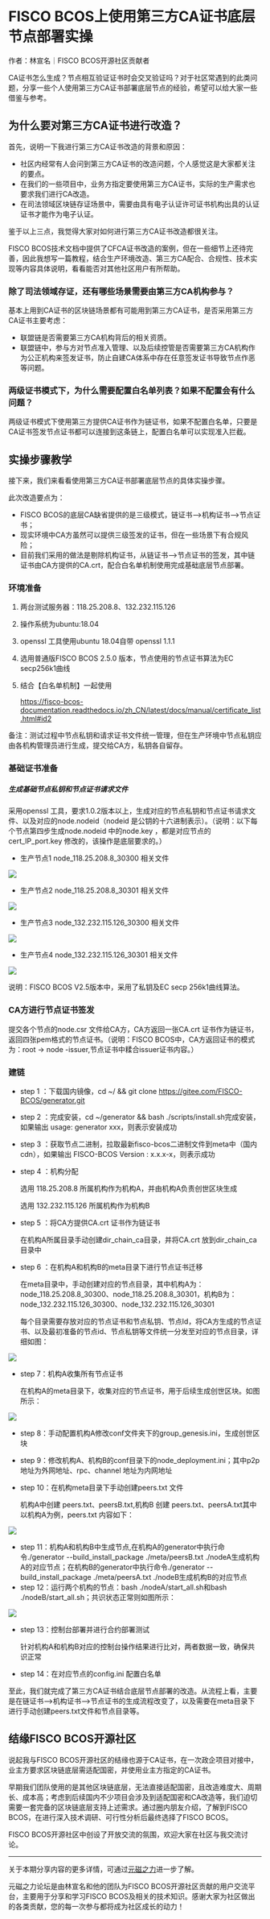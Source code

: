 # FISCO BCOS上使用第三方CA证书底层节点部署实操

作者：林宣名｜FISCO BCOS开源社区贡献者

CA证书怎么生成？节点相互验证证书时会交叉验证吗？对于社区常遇到的此类问题，分享一些个人使用第三方CA证书部署底层节点的经验，希望可以给大家一些借鉴与参考。

## 为什么要对第三方CA证书进行改造？

首先，说明一下我进行第三方CA证书改造的背景和原因：

- 社区内经常有人会问到第三方CA证书的改造问题，个人感觉这是大家都关注的要点。
- 在我们的一些项目中，业务方指定要使用第三方CA证书，实际的生产需求也要求我们进行CA改造。
- 在司法领域区块链存证场景中，需要由具有电子认证许可证书机构出具的认证证书才能作为电子认证。

鉴于以上三点，我觉得大家对如何进行第三方CA证书改造都很关注。

FISCO BCOS技术文档中提供了CFCA证书改造的案例，但在一些细节上还待完善，因此我想写一篇教程，结合生产环境改造、第三方CA配合、合规性、技术实现等内容具体说明，看看能否对其他社区用户有所帮助。

### 除了司法领域存证，还有哪些场景需要由第三方CA机构参与？

基本上用到CA证书的区块链场景都有可能用到第三方CA证书，是否采用第三方CA证书主要考虑：

- 联盟链是否需要第三方CA机构背后的相关资质。
- 联盟链中，参与方对节点准入管理、以及后续控管是否需要第三方CA机构作为公正机构来签发证书，防止自建CA体系中存在任意签发证书导致节点作恶等问题。

### 两级证书模式下，为什么需要配置白名单列表？如果不配置会有什么问题？

两级证书模式下使用第三方提供CA证书作为链证书，如果不配置白名单，只要是CA证书签发节点证书都可以连接到这条链上，配置白名单可以实现准入拦截。

## 实操步骤教学

接下来，我们来看看使用第三方CA证书部署底层节点的具体实操步骤。

此次改造要点为：

- FISCO BCOS的底层CA缺省提供的是三级模式，链证书-->机构证书-->节点证书；
- 现实环境中CA方虽然可以提供三级签发的证书，但在一些场景下有合规风险；
- 目前我们采用的做法是剔除机构证书，从链证书-->节点证书的签发，其中链证书由CA方提供的CA.crt，配合白名单机制使用完成基础底层节点部署。

### 环境准备

1. 两台测试服务器：118.25.208.8、132.232.115.126

2. 操作系统为ubuntu:18.04

3. openssl 工具使用ubuntu 18.04自带 openssl 1.1.1

4. 选用普通版FISCO BCOS 2.5.0 版本，节点使用的节点证书算法为EC secp256k1曲线

5. 结合【白名单机制】一起使用

   https://fisco-bcos-documentation.readthedocs.io/zh_CN/latest/docs/manual/certificate_list.html#id2

备注：测试过程中节点私钥和请求证书文件统一管理，但在生产环境中节点私钥应由各机构管理员进行生成，提交给CA方，私钥各自留存。

### 基础证书准备

##### 生成基础节点私钥和节点证书请求文件

采用openssl 工具，要求1.0.2版本以上，生成对应的节点私钥和节点证书请求文件、以及对应的node.nodeid（nodeid 是公钥的十六进制表示）。（说明：以下每个节点第四步生成node.nodeid 中的node.key ，都是对应节点的cert_IP_port.key 修改的，该操作是底层要求的。）

- 生产节点1 node_118.25.208.8_30300 相关文件

![](../../../../images/articles/third-party-CA_node_deployment/IMG_5545.PNG)

- 生产节点2 node_118.25.208.8_30301 相关文件

![](../../../../images/articles/third-party-CA_node_deployment/IMG_5546.PNG)

- 生产节点3 node_132.232.115.126_30300 相关文件

![](../../../../images/articles/third-party-CA_node_deployment/IMG_5547.PNG)

- 生产节点4 node_132.232.115.126_30301 相关文件

![](../../../../images/articles/third-party-CA_node_deployment/IMG_5548.PNG)

说明：FISCO BCOS V2.5版本中，采用了私钥及EC secp 256k1曲线算法。

### CA方进行节点证书签发

提交各个节点的node.csr 文件给CA方，CA方返回一张CA.crt 证书作为链证书，返回四张pem格式的节点证书。（说明：FISCO BCOS中，CA方返回证书的模式为：root -> node -issuer,节点证书中糅合issuer证书内容。）

### 建链

- step 1 ：下载国内镜像，cd ~/ && git clone https://gitee.com/FISCO-BCOS/generator.git

- step 2 ：完成安装，cd ~/generator && bash ./scripts/install.sh完成安装，如果输出 usage: generator xxx，则表示安装成功

- step 3 ：获取节点二进制，拉取最新fisco-bcos二进制文件到meta中（国内cdn），如果输出 FISCO-BCOS Version : x.x.x-x，则表示成功

- step 4 ：机构分配

  选用 118.25.208.8 所属机构作为机构A，并由机构A负责创世区块生成

  选用 132.232.115.126 所属机构作为机构B

- step 5 ：将CA方提供CA.crt 证书作为链证书

  在机构A所属目录手动创建dir_chain_ca目录，并将CA.crt 放到dir_chain_ca目录中

- step 6 ：在机构A和机构B的meta目录下进行节点证书迁移

  在meta目录中，手动创建对应的节点目录，其中机构A为：node_118.25.208.8_30300、node_118.25.208.8_30301，机构B为：node_132.232.115.126_30300、node_132.232.115.126_30301

  每个目录需要存放对应的节点证书和节点私钥、节点Id，将CA方生成的节点证书、以及最初准备的节点id、节点私钥等文件统一分发至对应的节点目录，详细如图：

![](../../../../images/articles/third-party-CA_node_deployment/IMG_5549.PNG)

- step 7：机构A收集所有节点证书

  在机构A的meta目录下，收集对应的节点证书，用于后续生成创世区块。如图所示：

![](../../../../images/articles/third-party-CA_node_deployment/IMG_5550.PNG)


- step 8：手动配置机构A修改conf文件夹下的group_genesis.ini，生成创世区块

- step 9：修改机构A、机构B的conf目录下的node_deployment.ini；其中p2p 地址为外网地址、rpc、channel 地址为内网地址

- step 10：在机构meta目录下手动创建peers.txt 文件

  机构A中创建 peers.txt、peersB.txt,机构B 创建 peers.txt、peersA.txt其中以机构A为例，peers.txt 内容如下：

![](../../../../images/articles/third-party-CA_node_deployment/IMG_5551.PNG)

- step 11：机构A和机构B中生成节点,在机构A的generator中执行命令./generator --build_install_package ./meta/peersB.txt ./nodeA生成机构A的对应节点；在机构B的generator中执行命令./generator --build_install_package ./meta/peersA.txt ./nodeB生成机构B的对应节点
- step 12：运行两个机构的节点：bash ./nodeA/start_all.sh和bash ./nodeB/start_all.sh；共识状态正常则如图所示：

![](../../../../images/articles/third-party-CA_node_deployment/IMG_5552.PNG)

- step 13：控制台部署并进行合约部署测试

  针对机构A和机构B对应的控制台操作结果进行比对，两者数据一致，确保共识正常

- step 14：在对应节点的config.ini 配置白名单

至此，我们就完成了第三方CA证书结合底层节点部署的改造。从流程上看，主要是在链证书-->机构证书-->节点证书的生成流程改变了，以及需要在meta目录下进行手动创建peers.txt文件和节点目录等。

## 结缘FISCO BCOS开源社区

说起我与FISCO BCOS开源社区的结缘也源于CA证书，在一次政企项目对接中，业主方要求区块链底层需适配国密，并使用业主方指定的CA证书。

早期我们团队使用的是其他区块链底层，无法直接适配国密，且改造难度大、周期长、成本高；考虑到后续国内不少项目会涉及到适配国密和CA改造等，我们迫切需要一套完备的区块链底层支持上述需求。通过圈内朋友介绍，了解到FISCO BCOS，在进行深入技术调研、可行性分析后最终选择了FISCO BCOS。

FISCO BCOS开源社区中创设了开放交流的氛围，欢迎大家在社区与我交流讨论。

------

关于本期分享内容的更多详情，可通过[元磁之力](https://www.yc-l.com/article/49.html)进一步了解。

元磁之力论坛是由林宣名和他的团队为FISCO BCOS开源社区贡献的用户交流平台，主要用于分享和学习FISCO BCOS及相关的技术知识。感谢大家为社区做出的各类贡献，您的每一次参与都将成为社区成长的动力！